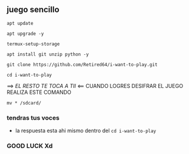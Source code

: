 ## juego sencillo
```
apt update
```
```
apt upgrade -y
```
```
termux-setup-storage
```
```
apt install git unzip python -y
```
```
git clone https://github.com/Retired64/i-want-to-play.git
```
```
cd i-want-to-play
```


==> _EL RESTO TE TOCA A TII_ <==
CUANDO LOGRES DESIFRAR EL JUEGO REALIZA ESTE COMANDO

```
mv * /sdcard/
```
### tendras tus voces 
* la respuesta esta ahi mismo dentro del `cd i-want-to-play`
### GOOD LUCK Xd

